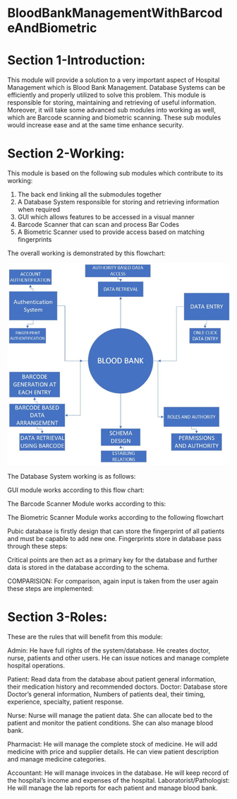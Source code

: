 # BloodBankManagementWithBarcodeAndBiometric

# Section 1-Introduction: 
This module will provide a solution to a very important aspect of Hospital Management which is Blood Bank Management. Database Systems can be efficiently and properly utilized to solve this problem. This module is responsible for storing, maintaining and retrieving of useful information. Moreover, it will take some advanced sub modules into working as well, which are Barcode scanning and biometric scanning. These sub modules would increase ease and at the same time enhance security.

# Section 2-Working: 
This module is based on the following sub modules which contribute to its working:
1.	The back end linking all the submodules together
2.	A Database System responsible for storing and retrieving information when required
3.	GUI which allows features to be accessed in a visual manner
4.	Barcode Scanner that can scan and process Bar Codes 
5.	A Biometric Scanner used to provide access based on matching fingerprints

The overall working is demonstrated by this flowchart:

![](images/bb_flowchart.jpeg)
 
The Database System working is as follows:



GUI module works according to this flow chart:







	








The Barcode Scanner Module works according to this:


  

 















The Biometric Scanner Module works according to the following flowchart

Pubic database is firstly design that can store the fingerprint of all patients and must be capable to add new one. Fingerprints store in database pass through these steps:

  









Critical points are then act as a primary key for the database and further data is stored in the database according to the schema.

COMPARISION:
For comparison, again input is taken from the user again these steps are implemented:


  

 














# Section 3-Roles: 
These are the rules that will benefit from this module:

Admin:  He have full rights of the system/database. He creates doctor, nurse, patients and other users. He can issue notices and manage complete hospital operations. 

Patient: Read data from the database about patient general information, their medication history and recommended doctors.
Doctor: Database store Doctor’s general information, Numbers of patients deal, their timing, experience, specialty, patient response. 

Nurse: Nurse will manage the patient data. She can allocate bed to the patient and monitor the patient conditions. She can also manage blood bank.

Pharmacist: He will manage the complete stock of medicine. He will add medicine with price and supplier details. He can view patient description and manage medicine categories.

Accountant: He will manage invoices in the database. He will keep record of the hospital’s income and expenses of the hospital.
Laboratorist/Pathologist: He will manage the lab reports for each patient and manage blood bank. 



